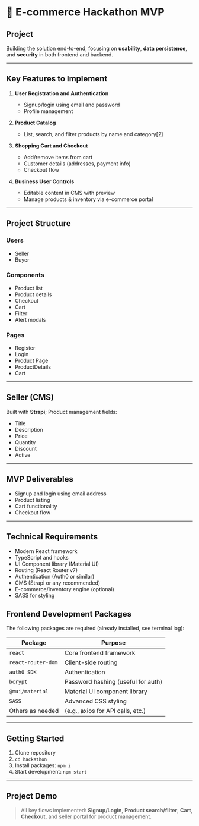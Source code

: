 
# 🚀 E-commerce Hackathon MVP

## Project

Building the solution end-to-end, focusing on **usability**, **data persistence**, and **security** in both frontend and backend.

***

## Key Features to Implement

1. **User Registration and Authentication**
   - Signup/login using email and password
   - Profile management

2. **Product Catalog**
   - List, search, and filter products by name and category[2]

3. **Shopping Cart and Checkout**
   - Add/remove items from cart
   - Customer details (addresses, payment info)
   - Checkout flow

4. **Business User Controls**
   - Editable content in CMS with preview
   - Manage products & inventory via e-commerce portal

***

## Project Structure

### Users

- Seller
- Buyer

### Components

- Product list
- Product details
- Checkout
- Cart
- Filter
- Alert modals

### Pages

- Register
- Login
- Product Page
- ProductDetails
- Cart 

***

## Seller (CMS)

Built with **Strapi**; Product management fields:
- Title
- Description
- Price
- Quantity
- Discount
- Active

***

## MVP Deliverables

- Signup and login using email address
- Product listing
- Cart functionality
- Checkout flow

***

## Technical Requirements

- Modern React framework
- TypeScript and hooks
- UI Component library (Material UI)
- Routing (React Router v7)
- Authentication (Auth0 or similar)
- CMS (Strapi or any recommended)
- E-commerce/Inventory engine (optional)
- SASS for styling


## Frontend Development Packages

The following packages are required (already installed, see terminal log):

| Package           | Purpose                                |
|-------------------|----------------------------------------|
| `react`           | Core frontend framework                |
| `react-router-dom`| Client-side routing                    |
| `auth0 SDK`       | Authentication                         |
| `bcrypt`          | Password hashing (useful for auth)     |
| `@mui/material`   | Material UI component library          |
| `SASS`            | Advanced CSS styling                   |
| Others as needed  | (e.g., axios for API calls, etc.)      |

***

## Getting Started

1. Clone repository
2. `cd hackathon`
3. Install packages: `npm i`
4. Start development: `npm start`

***

## Project Demo

> All key flows implemented: **Signup/Login**, **Product search/filter**, **Cart**, **Checkout**, and seller portal for product management.

